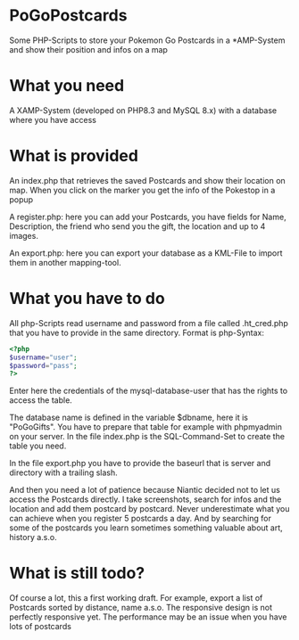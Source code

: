 # PoGoPostcards
Some PHP-Scripts to store your Pokemon Go Postcards in a *AMP-System and show their position and infos on a map

# What you need
A XAMP-System (developed on PHP8.3 and MySQL 8.x) with a database where you have access

# What is provided

An index.php that retrieves the saved Postcards and show their location on map. When you click on the marker you get the info of the Pokestop in a popup

A register.php: here you can add your Postcards, you have fields for Name, Description, the friend who send you the gift, the location and up to 4 images.

An export.php: here you can export your database as a KML-File to import them in another mapping-tool.

# What you have to do
All php-Scripts read username and password from a file called .ht_cred.php that you have to provide in the same directory.
Format is php-Syntax:
```php
<?php
$username="user";
$password="pass";
?>
```
Enter here the credentials of the mysql-database-user that has the rights to access the table.

The database name is defined in the variable $dbname, here it is "PoGoGifts". You have to prepare that table for example with phpmyadmin on your server.
In the file index.php is the SQL-Command-Set to create the table you need.

In the file export.php you have to provide the baseurl that is server and directory with a trailing slash.

And then you need a lot of patience because Niantic decided not to let us access the Postcards directly. I take screenshots, search for infos and the location and add them postcard by postcard. Never underestimate what you can achieve when you register 5 postcards a day. And by searching for some of the postcards you learn sometimes something valuable about art, history a.s.o.

# What is still todo?
Of course a lot, this a first working draft. For example, export a list of Postcards sorted by distance, name a.s.o.
The responsive design is not perfectly responsive yet.
The performance may be an issue when you have lots of postcards

